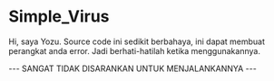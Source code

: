 # Simple_Virus

Hi, saya Yozu.
Source code ini sedikit berbahaya, ini dapat membuat perangkat anda error.
Jadi berhati-hatilah ketika menggunakannya.

--- SANGAT TIDAK DISARANKAN UNTUK MENJALANKANNYA ---

